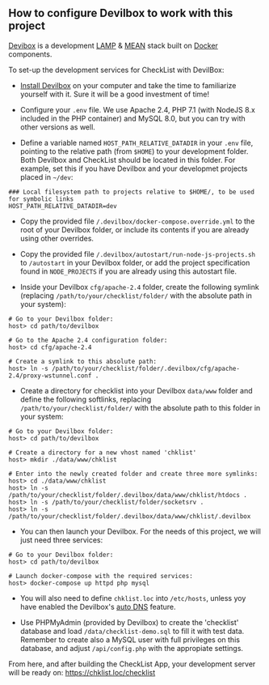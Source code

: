 ## How to configure Devilbox to work with this project

[Devibox](http://devilbox.org/) is a development [LAMP](https://en.wikipedia.org/wiki/LAMP_(software_bundle)) & [MEAN](https://en.wikipedia.org/wiki/MEAN_(software_bundle)) stack built on [Docker](https://www.docker.com/) components.

To set-up the development services for CheckList with DevilBox:

- [Install Devilbox](https://devilbox.readthedocs.io/en/latest/) on your computer and take the time to familiarize yourself with it. Sure it will be a good investment of time!

- Configure your `.env` file. We use Apache 2.4, PHP 7.1 (with NodeJS 8.x included in the PHP container) and MySQL 8.0, but you can try with other versions as well.

- Define a variable named `HOST_PATH_RELATIVE_DATADIR` in your `.env` file, pointing to the relative path (from `$HOME`) to your development folder. Both Devilbox and CheckList should be located in this folder. For example, set this if you have Devilbox and your developmet projects placed in `~/dev`:

```
### Local filesystem path to projects relative to $HOME/, to be used for symbolic links
HOST_PATH_RELATIVE_DATADIR=dev
```

- Copy the provided file `/.devilbox/docker-compose.override.yml` to the root of your Devilbox folder, or include its contents if you are already using other overrides.

- Copy the provided file `/.devilbox/autostart/run-node-js-projects.sh` to `/autostart` in your Devilbox folder, or add the project specification found in `NODE_PROJECTS` if you are already using this autostart file.

- Inside your Devilbox `cfg/apache-2.4` folder, create the following symlink (replacing `/path/to/your/checklist/folder/` with the absolute path in your system):

```
# Go to your Devilbox folder:
host> cd path/to/devilbox

# Go to the Apache 2.4 configuration folder:
host> cd cfg/apache-2.4

# Create a symlink to this absolute path:
host> ln -s /path/to/your/checklist/folder/.devilbox/cfg/apache-2.4/proxy-wstunnel.conf .
```

- Create a directory for checklist into your Devilbox `data/www` folder and define the following softlinks, replacing `/path/to/your/checklist/folder/` with the absolute path to this folder in your system:

```
# Go to your Devilbox folder:
host> cd path/to/devilbox

# Create a directory for a new vhost named 'chklist'
host> mkdir ./data/www/chklist

# Enter into the newly created folder and create three more symlinks: 
host> cd ./data/www/chklist
host> ln -s /path/to/your/checklist/folder/.devilbox/data/www/chklist/htdocs .
host> ln -s /path/to/your/checklist/folder/socketsrv .
host> ln -s /path/to/your/checklist/folder/.devilbox/data/www/chklist/.devilbox
```

- You can then launch your Devilbox. For the needs of this project, we will just need three services:

```
# Go to your Devilbox folder:
host> cd path/to/devilbox

# Launch docker-compose with the required services:
host> docker-compose up httpd php mysql
```

- You will also need to define `chklist.loc` into `/etc/hosts`, unless yoy have enabled the Devilbox's [auto DNS](https://devilbox.readthedocs.io/en/latest/intermediate/setup-auto-dns.html) feature.

- Use PHPMyAdmin (provided by Devilbox) to create the 'checklist' database and load `/data/checklist-demo.sql` to fill it with test data. Remember to create also a MySQL user with full privileges on this database, and adjust `/api/config.php` with the appropiate settings.


From here, and after building the CheckList App, your development server will be ready on:
https://chklist.loc/checklist
